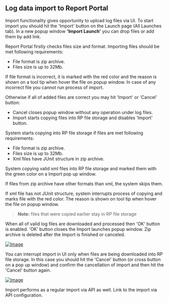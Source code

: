 ## Log data import to Report Portal

Import functionality gives opportunity to upload log files via UI.
To start import you should hit the 'Import' button on the Launch page (All Launches tab). In a new popup window **'Import Launch'** you can drop files or add  them by add link.

Report Portal firstly checks files size and format. Importing files should be met following requirements:
* File format is zip archive.
* Files size is up to 32Mb.

If file format is incorrect, it is marked with the red color and the reason is shown on a tool tip when hover the file on popup window.  In case of any incorrect file you cannot run process of import.

Otherwise if all of added files are correct you may hit 'Import' or 'Cancel' button:
* Cancel closes popup window without any operation under log files. 
* Import starts copying files into RP file storage and disables 'Import' button. 

System starts copying into RP file storage if files are met following requirements: 
* File format is zip archive.
* Files size is up to 32Mb.
* Xml files have JUnit structure in zip archive.

System copying valid xml files into RP file storage and marked them with the green color on a Import pop up window.

If files from zip archive have other formats than xml, the system skips them.

If xml file has not JUnit structure, system interrupts process of copying and marks file with the red color. The reason is shown on tool tip when hover the file on popup window.

>**Note:**
files that were copied earlier stay in RP file storage

When all of valid log files are downloaded and processed then 'OK' button is enabled. 'OK' button closes the Import launches popup window. Zip archive is deleted after the Import is finished or canceled.

[ ![Image](Images/userGuide/import/import.png) ](https://youtu.be/238DO03guaA)

You can interrupt import in UI only when files are being downloaded into RP file storage. In this case you should hit the 'Cancel' button (or cross button on a pop up window) and confirm the cancellation of import and then hit the 'Cancel' button again.

[ ![Image](Images/userGuide/import/import-break.png) ](https://youtu.be/Qf_vY0J7xGA)

Import performs as a regular import via API as well.  Link to the import via API configuration.